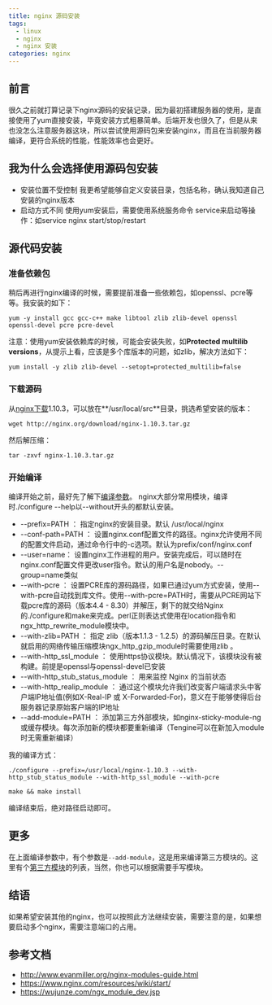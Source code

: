 ```yaml
---
title: nginx 源码安装
tags:
  - linux
  - nginx
  - nginx 安装
categories: nginx
---
```


## 前言
很久之前就打算记录下nginx源码的安装记录，因为最初搭建服务器的使用，是直接使用了yum直接安装，毕竟安装方式粗暴简单。后端开发也很久了，但是从来也没怎么注意服务器这块，所以尝试使用源码包来安装nginx，而且在当前服务器编译，更符合系统的性能，性能效率也会更好。

## 我为什么会选择使用源码包安装
- 安装位置不受控制
  我更希望能够自定义安装目录，包括名称，确认我知道自己安装的nginx版本
- 启动方式不同
  使用yum安装后，需要使用系统服务命令 service来启动等操作：如service nginx start/stop/restart

<!-- more -->

## 源代码安装
### 准备依赖包
稍后再进行nginx编译的时候，需要提前准备一些依赖包，如openssl、pcre等等。我安装的如下：
```
yum -y install gcc gcc-c++ make libtool zlib zlib-devel openssl openssl-devel pcre pcre-devel
```

注意：使用yum安装依赖库的时候，可能会安装失败，如**Protected multilib versions**，从提示上看，应该是多个库版本的问题，如zlib，解决方法如下：
```
yum install -y zlib zlib-devel --setopt=protected_multilib=false
```

### 下载源码
从[nginx下载](http://nginx.org/en/download.html)1.10.3，可以放在**/usr/local/src**目录，挑选希望安装的版本：
```
wget http://nginx.org/download/nginx-1.10.3.tar.gz
```

然后解压缩：
```
tar -zxvf nginx-1.10.3.tar.gz
```

### 开始编译
编译开始之前，最好先了解下[编译参数](https://segmentfault.com/a/1190000002797601)。
nginx大部分常用模块，编译时./configure --help以--without开头的都默认安装。
  - --prefix=PATH ： 指定nginx的安装目录。默认 /usr/local/nginx
  - --conf-path=PATH ： 设置nginx.conf配置文件的路径。nginx允许使用不同的配置文件启动，通过命令行中的-c选项。默认为prefix/conf/nginx.conf
  - --user=name： 设置nginx工作进程的用户。安装完成后，可以随时在nginx.conf配置文件更改user指令。默认的用户名是nobody。--group=name类似
  - --with-pcre ： 设置PCRE库的源码路径，如果已通过yum方式安装，使用--with-pcre自动找到库文件。使用--with-pcre=PATH时，需要从PCRE网站下载pcre库的源码（版本4.4 - 8.30）并解压，剩下的就交给Nginx的./configure和make来完成。perl正则表达式使用在location指令和 ngx_http_rewrite_module模块中。
  - --with-zlib=PATH ： 指定 zlib（版本1.1.3 - 1.2.5）的源码解压目录。在默认就启用的网络传输压缩模块ngx_http_gzip_module时需要使用zlib 。
  - --with-http_ssl_module ： 使用https协议模块。默认情况下，该模块没有被构建。前提是openssl与openssl-devel已安装
  - --with-http_stub_status_module ： 用来监控 Nginx 的当前状态
  - --with-http_realip_module ： 通过这个模块允许我们改变客户端请求头中客户端IP地址值(例如X-Real-IP 或 X-Forwarded-For)，意义在于能够使得后台服务器记录原始客户端的IP地址
  - --add-module=PATH ： 添加第三方外部模块，如nginx-sticky-module-ng或缓存模块。每次添加新的模块都要重新编译（Tengine可以在新加入module时无需重新编译）

我的编译方式：
```
./configure --prefix=/usr/local/nginx-1.10.3 --with-http_stub_status_module --with-http_ssl_module --with-pcre

make && make install
```
编译结束后，绝对路径启动即可。

## 更多
在上面编译参数中，有个参数是`--add-module`，这是用来编译第三方模块的。这里有个[第三方模块](https://www.nginx.com/resources/wiki/modules/index.html)的列表，当然，你也可以根据需要手写模块。

## 结语
如果希望安装其他的nginx，也可以按照此方法继续安装，需要注意的是，如果想要启动多个nginx，需要注意端口的占用。

## 参考文档
- http://www.evanmiller.org/nginx-modules-guide.html
- https://www.nginx.com/resources/wiki/start/
- https://wujunze.com/ngx_module_dev.jsp